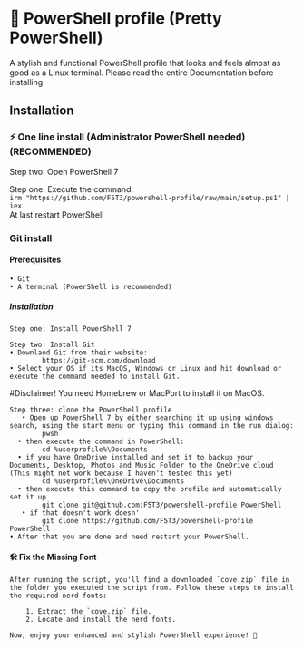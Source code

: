 # 🎨 PowerShell profile (Pretty PowerShell)

A stylish and functional PowerShell profile that looks and feels almost as good as a Linux terminal.
Please read the entire Documentation before installing

## Installation

### ⚡ One line install (Administrator PowerShell needed) (RECOMMENDED)

Step two:
    Open PowerShell 7
    
Step one:
    Execute the command: \
        ```irm "https://github.com/F5T3/powershell-profile/raw/main/setup.ps1" | iex``` \
    At last restart PowerShell

### Git install

#### Prerequisites
    • Git
    • A terminal (PowerShell is recommended)
##### Installation
    Step one: Install PowerShell 7 			
	
    Step two: Install Git
 	• Downlaod Git from their website:
            https://git-scm.com/download
	• Select your OS if its MacOS, Windows or Linux and hit download or execute the command needed to install Git.

#Disclaimer! You need Homebrew or MacPort to install it on MacOS.

    Step three: clone the PowerShell profile
       • Open up PowerShell 7 by either searching it up using windows search, using the start menu or typing this command in the run dialog:
            pwsh
      • then execute the command in PowerShell:
            cd %userprofile%\Documents 
      • if you have OneDrive installed and set it to backup your Documents, Desktop, Photos and Music Folder to the OneDrive cloud (This might not work because I haven't tested this yet)
            cd %userprofile%\OneDrive\Documents
      • then execute this command to copy the profile and automatically set it up
        	git clone git@github.com:F5T3/powershell-profile PowerShell
       • if that doesn't work doesn'
            git clone https://github.com/F5T3/powershell-profile PowerShell
   	• After that you are done and need restart your PowerShell.
#### 🛠️ Fix the Missing Font

	After running the script, you'll find a downloaded `cove.zip` file in the folder you executed the script from. Follow these steps to install the required nerd fonts:

		1. Extract the `cove.zip` file.
		2. Locate and install the nerd fonts.

	Now, enjoy your enhanced and stylish PowerShell experience! 🚀
